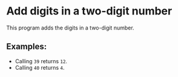 Add digits in a two-digit number
===============================

This program adds the digits in a two-digit number.

## Examples:

* Calling `39` returns `12`.
* Calling `40` returns `4`.